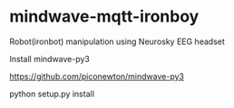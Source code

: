 # mindwave-mqtt-ironboy

Robot(ironbot) manipulation using Neurosky EEG headset

Install mindwave-py3

https://github.com/piconewton/mindwave-py3

python setup.py install
